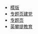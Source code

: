- [模版](https://heikaimu.github.io/yzb-project/%E6%A8%A1%E7%89%88/index.html)
- [专题页建党](https://heikaimu.github.io/yzb-project/%E4%B8%93%E9%A2%98%E9%A1%B5%E5%BB%BA%E5%85%9A/index.html)
- [专题页](https://heikaimu.github.io/yzb-project/%E4%B8%93%E9%A2%98%E9%A1%B5%E7%8E%AF%E5%A2%83/index.html)
- [英攀提教育](https://heikaimu.github.io/yzb-project/%E8%8B%B1%E6%94%80%E6%8F%90%E6%95%99%E8%82%B2/index.html)

